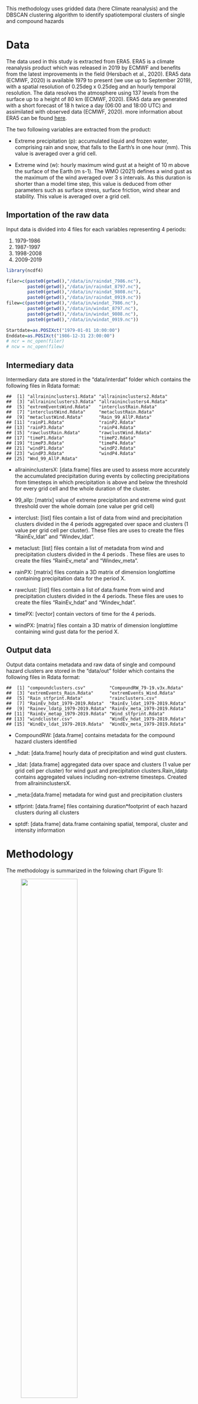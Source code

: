 This methodology uses gridded data (here Climate reanalysis) and the
DBSCAN clustering algorithm to identify spatiotemporal clusters of
single and compound hazards

Data
====

The data used in this study is extracted from ERA5. ERA5 is a climate
reanalysis product which was released in 2019 by ECMWF and benefits from
the latest improvements in the field (Hersbach et al., 2020). ERA5 data
(ECMWF, 2020) is available 1979 to present (we use up to September
2019), with a spatial resolution of 0.25deg x 0.25deg and an hourly
temporal resolution. The data resolves the atmosphere using 137 levels
from the surface up to a height of 80 km (ECMWF, 2020). ERA5 data are
generated with a short forecast of 18 h twice a day (06:00 and 18:00
UTC) and assimilated with observed data (ECMWF, 2020). more information
about ERA5 can be found
[here](https://confluence.ecmwf.int/display/CKB/ERA5%3A+data+documentation).

The two following variables are extracted from the product:

-   Extreme precipitation (p): accumulated liquid and frozen water,
    comprising rain and snow, that falls to the Earth’s in one hour
    (mm). This value is averaged over a grid cell.

-   Extreme wind (w): hourly maximum wind gust at a height of 10 m above
    the surface of the Earth (m s-1). The WMO (2021) defines a wind gust
    as the maximum of the wind averaged over 3 s intervals. As this
    duration is shorter than a model time step, this value is deduced
    from other parameters such as surface stress, surface friction, wind
    shear and stability. This value is averaged over a grid cell.

Importation of the raw data
---------------------------

Input data is divided into 4 files for each variables representing 4
periods:

1.  1979-1986
2.  1987-1997
3.  1998-2008
4.  2009-2019

``` r
library(ncdf4)

filer=c(paste0(getwd(),"/data/in/raindat_7986.nc"),
        paste0(getwd(),"/data/in/raindat_8797.nc"),
        paste0(getwd(),"/data/in/raindat_9808.nc"),
        paste0(getwd(),"/data/in/raindat_0919.nc"))
filew=c(paste0(getwd(),"/data/in/windat_7986.nc"),
        paste0(getwd(),"/data/in/windat_8797.nc"),
        paste0(getwd(),"/data/in/windat_9808.nc"),
        paste0(getwd(),"/data/in/windat_0919.nc"))

Startdate=as.POSIXct("1979-01-01 10:00:00")
Enddate=as.POSIXct("1986-12-31 23:00:00")
# ncr = nc_open(filer)
# ncw = nc_open(filew)
```

Intermediary data
-----------------

Intermediary data are stored in the “data/interdat” folder which
contains the following files in Rdata format:

    ##  [1] "allraininclusters1.Rdata" "allraininclusters2.Rdata"
    ##  [3] "allraininclusters3.Rdata" "allraininclusters4.Rdata"
    ##  [5] "extremEventsWind.Rdata"   "interclustRain.Rdata"    
    ##  [7] "interclustWind.Rdata"     "metaclustRain.Rdata"     
    ##  [9] "metaclustWind.Rdata"      "Rain_99_AllP.Rdata"      
    ## [11] "rainP1.Rdata"             "rainP2.Rdata"            
    ## [13] "rainP3.Rdata"             "rainP4.Rdata"            
    ## [15] "rawclustRain.Rdata"       "rawclustWind.Rdata"      
    ## [17] "timeP1.Rdata"             "timeP2.Rdata"            
    ## [19] "timeP3.Rdata"             "timeP4.Rdata"            
    ## [21] "windP1.Rdata"             "windP2.Rdata"            
    ## [23] "windP3.Rdata"             "windP4.Rdata"            
    ## [25] "Wnd_99_AllP.Rdata"

-   allraininclustersX: \[data.frame\] files are used to assess more
    accurately the accumulated precipitation during events by collecting
    precipitations from timesteps in which precipitation is above and
    below the threshold for every grid cell and the whole duration of
    the cluster.

-   99\_allp: \[matrix\] value of extreme precipitation and extreme wind
    gust threshold over the whole domain (one value per grid cell)

-   interclust: \[list\] files contain a list of data from wind and
    precipitation clusters divided in the 4 periods aggregated over
    space and clusters (1 value per grid cell per cluster). These files
    are uses to create the files “RainEv\_ldat” and “Windev\_ldat”.

-   metaclust: \[list\] files contain a list of metadata from wind and
    precipitation clusters divided in the 4 periods . These files are
    uses to create the files “RainEv\_meta” and “Windev\_meta”.

-   rainPX: \[matrix\] files contain a 3D matrix of dimension
    long*lat*time containing precipitation data for the period X.

-   rawclust: \[list\] files contain a list of data.frame from wind and
    precipitation clusters divided in the 4 periods. These files are
    uses to create the files “RainEv\_hdat” and “Windev\_hdat”.

-   timePX: \[vector\] contain vectors of time for the 4 periods.

-   windPX: \[matrix\] files contain a 3D matrix of dimension
    long*lat*time containing wind gust data for the period X.

Output data
-----------

Output data contains metadata and raw data of single and compound hazard
clusters are stored in the “data/out” folder which contains the
following files in Rdata format:

    ##  [1] "compoundclusters.csv"         "CompoundRW_79-19.v3x.Rdata"  
    ##  [3] "extremEvents_Rain.Rdata"      "extremEvents_Wind.Rdata"     
    ##  [5] "Rain_stfprint.Rdata"          "rainclusters.csv"            
    ##  [7] "RainEv_hdat_1979-2019.Rdata"  "RainEv_ldat_1979-2019.Rdata" 
    ##  [9] "Rainev_ldatp_1979-2019.Rdata" "RainEv_meta_1979-2019.Rdata" 
    ## [11] "RainEv_metap_1979-2019.Rdata" "Wind_stfprint.Rdata"         
    ## [13] "windcluster.csv"              "WindEv_hdat_1979-2019.Rdata" 
    ## [15] "WindEv_ldat_1979-2019.Rdata"  "WindEv_meta_1979-2019.Rdata"

-   CompoundRW: \[data.frame\] contains metadata for the compound hazard
    clusters identified

-   \_hdat: \[data.frame\] hourly data of precipitation and wind gust
    clusters.

-   \_ldat: \[data.frame\] aggregated data over space and clusters (1
    value per grid cell per cluster) for wind gust and precipitation
    clusters.Rain\_ldatp contains aggregated values including
    non-extreme timesteps. Created from allraininclustersX.

-   \_meta:\[data.frame\] metadata for wind gust and precipitation
    clusters

-   stfprint: \[data.frame\] files containing duration\*footprint of
    each hazard clusters during all clusters

-   sptdf: \[data.frame\] data.frame containing spatial, temporal,
    cluster and intensity information

Methodology
===========

The methodology is summarized in the folowing chart (Figure 1):

<figure>
<img src="figures/flowchart.png" style="width:60.0%" alt="" /><figcaption>Flowchart of the methodology developed, Spatiotemporal Identification of Compound Hazards (SI-CH), for wind and precipitation data in Great Britain</figcaption>
</figure>

The main steps of the methodology are the following:

-   Variable data extraction with thresholds. Values of both variables
    (extreme wind, extreme precipitation) are extracted (Figure 2). A
    threshold approach with a threshold u is used to sample extreme
    values. This is done in the file “01\_Preprocess\_Clustering.R”.

<figure>
<img src="figures/thresholds.png" style="width:70.0%" alt="" /><figcaption>Threshold values for wind gust and precipitation</figcaption>
</figure>

-   Single hazard spatiotemporal clusters. The different parameters
    required for the clustering are set. Extreme values are clustered in
    space and time with a clustering algorithm (DBSCAN), creating two
    sets of clusters: (i) extreme wind and (ii) extreme precipitation.
    This is done in the file “01\_Preprocess\_Clustering.R”.
    Intermediary data and outputs are saved in the data folder.

-   Compounds hazard spatiotemporal clusters. Extreme wind and extreme
    precipitation clusters are paired according to their spatiotemporal
    overlaps. This is done in the file
    “02\_Compound\_Cluster\_Creation.R”.

``` r
#load files containing all occurrences of hazard clusters during all clusters
#wind
load(file=paste0(getwd(),"/data/out/Wind_stfprint.Rdata"))

#precipitation
load(file=paste0(getwd(),"/data/out/Rain_stfprint.Rdata"))

#Inner join in R:  Return only the rows in which
#the left table have matching keys in the right table

#Identifies clusters which have temporal overlap
library(dplyr)
#sp03<-inner_join(nwo3,nvo3,by=c("loc","dd"))
```

Results
=======

Plots and figures
-----------------

Outputs and different scripts to analyse of single and compound hazard
clusters are availaible in the file “03\_Compound\_Analysis.R”. The
following analysis can be achieved:

1.  Boxplots of spatial and temporal scales of compound hazard clusters

2.  Plots of single and compound hazard clusters of different sizes
    (maps)

3.  Identification of hotspots for compound hazards (maps)

4.  Seasonal analysis of single and compound hazard clusters

5.  Quantile-space plots showing the relationship between intensity and
    footprints of events

6.  Spatial dependence plots for compound hazards (maps)

Databases
---------

Three databases in a .csv format are created as output of the method:

1.  Extreme precipitation clusters

2.  Extreme wind clusters

3.  Compound hazard clusters

With the following attributes:

    ##  [1] "comb_ID"                    "combin"                    
    ##  [3] "rain_ID"                    "wind_ID"                   
    ##  [5] "startime"                   "endtime"                   
    ##  [7] "startime.Rain"              "endtime.Rain"              
    ##  [9] "startime.Wind"              "endtime.Wind"              
    ## [11] "rain.footprint..cells."     "rain.duration..h."         
    ## [13] "rain.max.co..mm."           "rain.mean.co..mm."         
    ## [15] "rain.max..mm."              "wind.footprint..cells."    
    ## [17] "wind.duration..h."          "wg.max.co..m.s.1."         
    ## [19] "wg.mean.co..m.s.1."         "wg.max..m.s.1."            
    ## [21] "comp.duration.OR..h."       "comp.footprint.AND..cells."
    ## [23] "comp.duration.AND..h."      "comp.footprint.OR..cells."

Confrontation with significant extreme events
---------------------------------------------

Results of the SI-CH method over Great Britain are compared to a set of
157 significant extreme events (96 extreme precipitation and 61 extreme
wind events) that occurred in Great Britain over the period 1979-2019.
The comparison is done using a hit rate (ratio between the number of
joint events and the total number of events). We find a good agreement
between SI-CH outputs and the set of significant events (Hit rate =
93.6%). This confrontation is done in the fine
“04\_Validation\_clusters.R”.

<figure>
<img src="figures/confrontation.png" style="width:70.0%" alt="" /><figcaption>Distribution of significant events per NUTS1 regions (a) and hit rate per NUTS1 regions (b)</figcaption>
</figure>

Sensitivity analysis
--------------------

A sensitivity analysis of the main parameters of the SI-CH methodology
is conducted in “05\_Sensitivity\_Analysis.R”. The Sensitivity analysis
is performed over one year of reanalysis data (2016) with the SRC
(standardized regression coefficient). The SRC is a sensitivity index to
assess the importance of each input parameter. For compound hazard
cluster, the most dominant variable is the threshold for the sampling of
extreme events.
